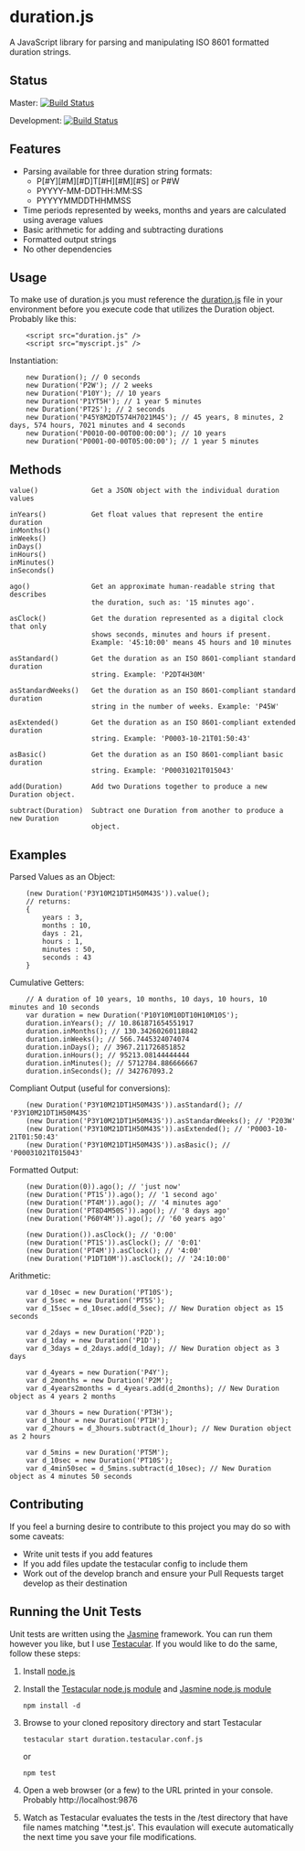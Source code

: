 duration.js
=============================
A JavaScript library for parsing and manipulating ISO 8601 formatted duration strings.

Status
-----------------------------
Master:
[![Build Status](https://travis-ci.org/leadhead9/durationjs.png?branch=master)](https://travis-ci.org/leadhead9/durationjs)

Development:
[![Build Status](https://travis-ci.org/leadhead9/durationjs.png?branch=develop)](https://travis-ci.org/leadhead9/durationjs)

Features
-----------------------------
*  Parsing available for three duration string formats:
	*  P[#Y][#M][#D]T[#H][#M][#S]  or  P#W
	*  PYYYY-MM-DDTHH:MM:SS
	*  PYYYYMMDDTHHMMSS
*  Time periods represented by weeks, months and years are calculated using average values
*  Basic arithmetic for adding and subtracting durations
*  Formatted output strings
*  No other dependencies

Usage
-----------------------------
To make use of duration.js you must reference the [duration.js](js/duration.js) file in your environment before you execute code that utilizes the Duration object. Probably like this:

		<script src="duration.js" /> 
		<script src="myscript.js" />

Instantiation:

		new Duration(); // 0 seconds
		new Duration('P2W'); // 2 weeks
		new Duration('P10Y'); // 10 years
		new Duration('P1YT5H'); // 1 year 5 minutes
		new Duration('PT2S'); // 2 seconds
		new Duration('P45Y8M2DT574H7021M4S'); // 45 years, 8 minutes, 2 days, 574 hours, 7021 minutes and 4 seconds
		new Duration('P0010-00-00T00:00:00'); // 10 years
		new Duration('P0001-00-00T05:00:00'); // 1 year 5 minutes

Methods
-----------------------------

	value()				Get a JSON object with the individual duration values

	inYears()			Get float values that represent the entire duration
	inMonths()
	inWeeks()
	inDays()
	inHours()
	inMinutes()
	inSeconds()

	ago()				Get an approximate human-readable string that describes
						the duration, such as: '15 minutes ago'.

	asClock()			Get the duration represented as a digital clock that only
						shows seconds, minutes and hours if present.
						Example: '45:10:00' means 45 hours and 10 minutes

	asStandard()		Get the duration as an ISO 8601-compliant standard duration
						string. Example: 'P2DT4H30M'

	asStandardWeeks()	Get the duration as an ISO 8601-compliant standard duration
						string in the number of weeks. Example: 'P45W'

	asExtended()		Get the duration as an ISO 8601-compliant extended duration
						string. Example: 'P0003-10-21T01:50:43'

	asBasic()			Get the duration as an ISO 8601-compliant basic duration
						string. Example: 'P00031021T015043'

	add(Duration)		Add two Durations together to produce a new Duration object.

	subtract(Duration)	Subtract one Duration from another to produce a new Duration
						object.

Examples
-----------------------------

Parsed Values as an Object:

		(new Duration('P3Y10M21DT1H50M43S')).value();
		// returns:
		{ 
			years : 3,
			months : 10,
			days : 21,
			hours : 1,
			minutes : 50,
			seconds : 43
		}

Cumulative Getters:

		// A duration of 10 years, 10 months, 10 days, 10 hours, 10 minutes and 10 seconds
		var duration = new Duration('P10Y10M10DT10H10M10S');
		duration.inYears(); // 10.861871654551917
		duration.inMonths(); // 130.34260260118842
		duration.inWeeks(); // 566.7445324074074
		duration.inDays(); // 3967.211726851852
		duration.inHours(); // 95213.08144444444
		duration.inMinutes(); // 5712784.886666667
		duration.inSeconds(); // 342767093.2

Compliant Output (useful for conversions):

		(new Duration('P3Y10M21DT1H50M43S')).asStandard(); // 'P3Y10M21DT1H50M43S'
		(new Duration('P3Y10M21DT1H50M43S')).asStandardWeeks(); // 'P203W'
		(new Duration('P3Y10M21DT1H50M43S')).asExtended(); // 'P0003-10-21T01:50:43'
		(new Duration('P3Y10M21DT1H50M43S')).asBasic(); // 'P00031021T015043'

Formatted Output:
		
		(new Duration(0)).ago(); // 'just now'
		(new Duration('PT1S')).ago(); // '1 second ago'
		(new Duration('PT4M')).ago(); // '4 minutes ago'
		(new Duration('PT8D4M50S')).ago(); // '8 days ago'
		(new Duration('P60Y4M')).ago(); // '60 years ago'

		(new Duration()).asClock(); // '0:00'
		(new Duration('PT1S')).asClock(); // '0:01'
		(new Duration('PT4M')).asClock(); // '4:00'
		(new Duration('P1DT10M')).asClock(); // '24:10:00'

Arithmetic:

		var d_10sec = new Duration('PT10S');
		var d_5sec = new Duration('PT5S');
		var d_15sec = d_10sec.add(d_5sec); // New Duration object as 15 seconds

		var d_2days = new Duration('P2D');
		var d_1day = new Duration('P1D');
		var d_3days = d_2days.add(d_1day); // New Duration object as 3 days

		var d_4years = new Duration('P4Y');
		var d_2months = new Duration('P2M');
		var d_4years2months = d_4years.add(d_2months); // New Duration object as 4 years 2 months

		var d_3hours = new Duration('PT3H');
		var d_1hour = new Duration('PT1H');
		var d_2hours = d_3hours.subtract(d_1hour); // New Duration object as 2 hours

		var d_5mins = new Duration('PT5M');
		var d_10sec = new Duration('PT10S');
		var d_4min50sec = d_5mins.subtract(d_10sec); // New Duration object as 4 minutes 50 seconds


Contributing
-----------------------------
If you feel a burning desire to contribute to this project you may do so with some caveats:

*  Write unit tests if you add features
*  If you add files update the testacular config to include them
*  Work out of the develop branch and ensure your Pull Requests target develop as their destination


Running the Unit Tests
-----------------------------
Unit tests are written using the [Jasmine](https://jasmine.github.io/) framework. You can run them however you like, but I use [Testacular](http://testacular.github.com/). If you would like to do the same, follow these steps:

1.  Install [node.js](http://nodejs.org/)

2.  Install the [Testacular node.js module](https://npmjs.org/package/testacular) and [Jasmine node.js module](https://npmjs.org/package/jasmine-node)

		npm install -d

4.  Browse to your cloned repository directory and start Testacular

		testacular start duration.testacular.conf.js

	or
	
		npm test

5.  Open a web browser (or a few) to the URL printed in your console. Probably http://localhost:9876

6.  Watch as Testacular evaluates the tests in the /test directory that have file names matching '*.test.js'. This evaulation will execute automatically the next time you save your file modifications.
